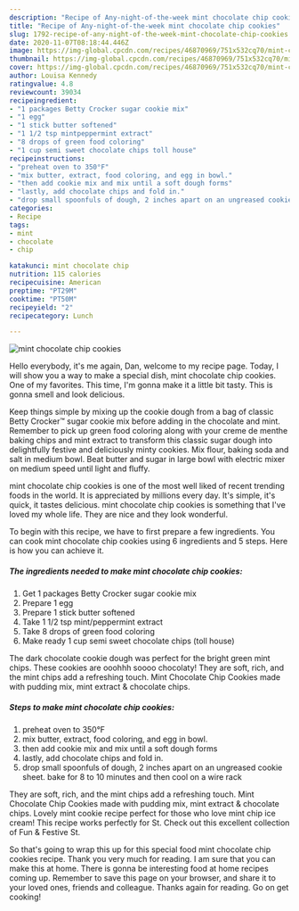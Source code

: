 ```yaml
---
description: "Recipe of Any-night-of-the-week mint chocolate chip cookies"
title: "Recipe of Any-night-of-the-week mint chocolate chip cookies"
slug: 1792-recipe-of-any-night-of-the-week-mint-chocolate-chip-cookies
date: 2020-11-07T08:18:44.446Z
image: https://img-global.cpcdn.com/recipes/46870969/751x532cq70/mint-chocolate-chip-cookies-recipe-main-photo.jpg
thumbnail: https://img-global.cpcdn.com/recipes/46870969/751x532cq70/mint-chocolate-chip-cookies-recipe-main-photo.jpg
cover: https://img-global.cpcdn.com/recipes/46870969/751x532cq70/mint-chocolate-chip-cookies-recipe-main-photo.jpg
author: Louisa Kennedy
ratingvalue: 4.8
reviewcount: 39034
recipeingredient:
- "1 packages Betty Crocker sugar cookie mix"
- "1 egg"
- "1 stick butter softened"
- "1 1/2 tsp mintpeppermint extract"
- "8 drops of green food coloring"
- "1 cup semi sweet chocolate chips toll house"
recipeinstructions:
- "preheat oven to 350°F"
- "mix butter, extract, food coloring, and egg in bowl."
- "then add cookie mix and mix until a soft dough forms"
- "lastly, add chocolate chips and fold in."
- "drop small spoonfuls of dough, 2 inches apart on an ungreased cookie sheet. bake for 8 to 10 minutes and then cool on a wire rack"
categories:
- Recipe
tags:
- mint
- chocolate
- chip

katakunci: mint chocolate chip 
nutrition: 115 calories
recipecuisine: American
preptime: "PT29M"
cooktime: "PT50M"
recipeyield: "2"
recipecategory: Lunch

---
```



![mint chocolate chip cookies](https://img-global.cpcdn.com/recipes/46870969/751x532cq70/mint-chocolate-chip-cookies-recipe-main-photo.jpg)

Hello everybody, it's me again, Dan, welcome to my recipe page. Today, I will show you a way to make a special dish, mint chocolate chip cookies. One of my favorites. This time, I'm gonna make it a little bit tasty. This is gonna smell and look delicious.

Keep things simple by mixing up the cookie dough from a bag of classic Betty Crocker™ sugar cookie mix before adding in the chocolate and mint. Remember to pick up green food coloring along with your creme de menthe baking chips and mint extract to transform this classic sugar dough into delightfully festive and deliciously minty cookies. Mix flour, baking soda and salt in medium bowl. Beat butter and sugar in large bowl with electric mixer on medium speed until light and fluffy.

mint chocolate chip cookies is one of the most well liked of recent trending foods in the world. It is appreciated by millions every day. It's simple, it's quick, it tastes delicious. mint chocolate chip cookies is something that I've loved my whole life. They are nice and they look wonderful.


To begin with this recipe, we have to first prepare a few ingredients. You can cook mint chocolate chip cookies using 6 ingredients and 5 steps. Here is how you can achieve it.

<!--inarticleads1-->

##### The ingredients needed to make mint chocolate chip cookies:

1. Get 1 packages Betty Crocker sugar cookie mix
1. Prepare 1 egg
1. Prepare 1 stick butter softened
1. Take 1 1/2 tsp mint/peppermint extract
1. Take 8 drops of green food coloring
1. Make ready 1 cup semi sweet chocolate chips (toll house)


The dark chocolate cookie dough was perfect for the bright green mint chips. These cookies are ooohhh soooo chocolaty! They are soft, rich, and the mint chips add a refreshing touch. Mint Chocolate Chip Cookies made with pudding mix, mint extract &amp; chocolate chips. 

<!--inarticleads2-->

##### Steps to make mint chocolate chip cookies:

1. preheat oven to 350°F
1. mix butter, extract, food coloring, and egg in bowl.
1. then add cookie mix and mix until a soft dough forms
1. lastly, add chocolate chips and fold in.
1. drop small spoonfuls of dough, 2 inches apart on an ungreased cookie sheet. bake for 8 to 10 minutes and then cool on a wire rack


They are soft, rich, and the mint chips add a refreshing touch. Mint Chocolate Chip Cookies made with pudding mix, mint extract &amp; chocolate chips. Lovely mint cookie recipe perfect for those who love mint chip ice cream! This recipe works perfectly for St. Check out this excellent collection of Fun &amp; Festive St. 

So that's going to wrap this up for this special food mint chocolate chip cookies recipe. Thank you very much for reading. I am sure that you can make this at home. There is gonna be interesting food at home recipes coming up. Remember to save this page on your browser, and share it to your loved ones, friends and colleague. Thanks again for reading. Go on get cooking!
